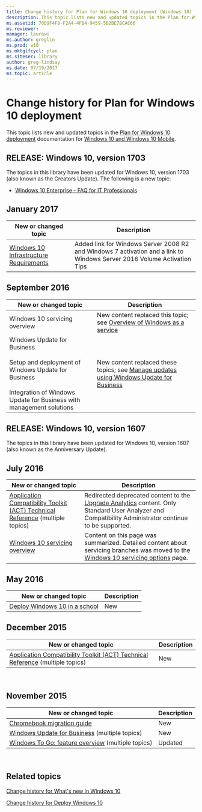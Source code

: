 ```yaml
---
title: Change history for Plan for Windows 10 deployment (Windows 10)
description: This topic lists new and updated topics in the Plan for Windows 10 deployment documentation for Windows 10 and Windows 10 Mobile.
ms.assetid: 70D9F4F8-F2A4-4FB4-9459-5B2BE7BCAC66
ms.reviewer: 
manager: laurawi
ms.author: greglin
ms.prod: w10
ms.mktglfcycl: plan
ms.sitesec: library
author: greg-lindsay
ms.date: 07/19/2017
ms.topic: article
---
```


# Change history for Plan for Windows 10 deployment


This topic lists new and updated topics in the [Plan for Windows 10 deployment](index.md) documentation for [Windows 10 and Windows 10 Mobile](/windows/windows-10).


## RELEASE: Windows 10, version 1703

The topics in this library have been updated for Windows 10, version 1703 (also known as the Creators Update). The following is a new topic:
- [Windows 10 Enterprise - FAQ for IT Professionals](windows-10-enterprise-faq-itpro.md)

## January 2017
| New or changed topic | Description |
|----------------------|-------------|
| [Windows 10 Infrastructure Requirements](windows-10-infrastructure-requirements.md) | Added link for Windows Server 2008 R2 and Windows 7 activation and a link to Windows Server 2016 Volume Activation Tips | 

## September 2016

| New or changed topic | Description |
| --- | --- |
| Windows 10 servicing overview | New content replaced this topic; see [Overview of Windows as a service](https://technet.microsoft.com/itpro/windows/manage/waas-overview) |
| Windows Update for Business</br></br>Setup and deployment of Windows Update for Business</br></br>Integration of Windows Update for Business with management solutions | New content replaced these topics; see [Manage updates using Windows Update for Business](https://technet.microsoft.com/itpro/windows/manage/waas-manage-updates-wufb) |


## RELEASE: Windows 10, version 1607

The topics in this library have been updated for Windows 10, version 1607 (also known as the Anniversary Update).


## July 2016


| New or changed topic                                                                                                                             | Description |
|--------------------------------------------------------------------------------------------------------------------------------------------------|-------------|
|[Application Compatibility Toolkit (ACT) Technical Reference](act-technical-reference.md) (multiple topics) |Redirected deprecated content to the [Upgrade Analytics](../upgrade/manage-windows-upgrades-with-upgrade-readiness.md) content. Only Standard User Analyzer and Compatibility Administrator continue to be supported.|
| [Windows 10 servicing overview](../update/waas-overview.md) | Content on this page was summarized. Detailed content about servicing branches was moved to the [Windows 10 servicing options](../update/waas-servicing-strategy-windows-10-updates.md) page. |


## May 2016


| New or changed topic                                                                                                                             | Description |
|--------------------------------------------------------------------------------------------------------------------------------------------------|-------------|
| [Deploy Windows 10 in a school](/education/windows/deploy-windows-10-in-a-school) | New|

## December 2015


| New or changed topic                                                                                                                             | Description |
|--------------------------------------------------------------------------------------------------------------------------------------------------|-------------|
| [Application Compatibility Toolkit (ACT) Technical Reference](act-technical-reference.md) (multiple topics) | New         |
 

## November 2015


| New or changed topic                                                                             | Description |
|--------------------------------------------------------------------------------------------------|-------------|
| [Chromebook migration guide](/education/windows/chromebook-migration-guide)                                     | New         |
| [Windows Update for Business](../update/waas-manage-updates-wufb.md) (multiple topics)                 | New         |
| [Windows To Go: feature overview](windows-to-go-overview.md) (multiple topics) | Updated     |

 

## Related topics


[Change history for What's new in Windows 10](/windows/whats-new/change-history-for-what-s-new-in-windows-10)

[Change history for Deploy Windows 10](../change-history-for-deploy-windows-10.md)


 

 





